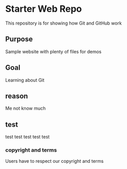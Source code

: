 # Starter Web Repo

This repository is for showing how Git and GitHub work

## Purpose

Sample website with plenty of files for demos

## Goal

Learning about Git

## reason

Me not know much

## test

test test test test test

### copyright and terms

Users have to respect our copyright and terms
